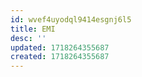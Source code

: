 ```yaml
---
id: wvef4uyodql9414esgnj6l5
title: EMI
desc: ''
updated: 1718264355687
created: 1718264355687
---
```

